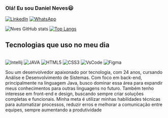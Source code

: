 
### Olá! Eu sou Daniel Neves😃

[![LinkedIn](https://img.shields.io/badge/LinkedIn-0077B5?style=for-the-badge&logo=linkedin&logoColor=white)](https://www.linkedin.com/in/daniel-neves-a05a39194/)
[![WhatsApp](https://img.shields.io/badge/WhatsApp-25D366?style=for-the-badge&logo=whatsapp&logoColor=white)](http://wa.me/5571992468406)


![Nves GitHub stats](https://github-readme-stats.vercel.app/api?username=DanNves&show_icons=true&theme=radical)
[![Top Langs](https://github-readme-stats.vercel.app/api/top-langs/?username=DanNves&show_icons=true&theme=radical)](https://github.com/DanNves/github-readme-stats)

## Tecnologias que uso no meu dia

<div style="display: inline-block"><br>
    <img aling="center" alt="Intellij" src="https://img.shields.io/badge/IntelliJ_IDEA-000000.svg?style=for-the-badge&logo=intellij-idea&logoColor=white">
    <img aling="center" alt="JAVA" src="https://img.shields.io/badge/Java-ED8B00?style=for-the-badge&logo=openjdk&logoColor=white">
    <img aling="center" alt="HTML5" src="https://img.shields.io/badge/HTML5-E34F26?style=for-the-badge&logo=html5&logoColor=white">
    <img aling="center" alt="CSS3" src="https://img.shields.io/badge/CSS3-1572B6?style=for-the-badge&logo=css3&logoColor=white">
    <img aling="center" alt="VsCode" src="https://img.shields.io/badge/Visual_Studio_Code-0078D4?style=for-the-badge&logo=visual%20studio%20code&logoColor=white">
     <img aling="center" alt="Figma" src="https://img.shields.io/badge/Figma-F24E1E?style=for-the-badge&logo=figma&logoColor=white">
</div><br/>

Sou um desenvolvedor apaixonado por tecnologia, com 24 anos, cursando Análise e Desenvolvimento de Sistemas. Com foco em back-end, principalmente na linguagem Java, busco dominar essa área para expandir meus conhecimentos para outras linguagens no futuro. Também tenho interesse em front-end e design, buscando sempre criar soluções completas e funcionais. Minha meta é utilizar minhas habilidades técnicas para automatizar processos, reduzir erros e melhorar a comunicação entre equipes, sempre aumentando a produtividade
